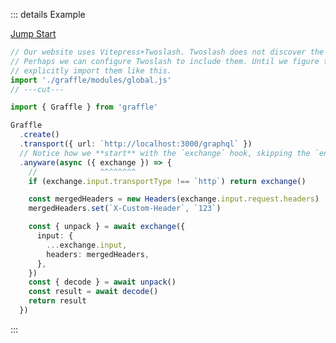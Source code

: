 ::: details Example

<div class="ExampleSnippet">
<a href="../../examples/anyware/jump-start">Jump Start</a>

<!-- dprint-ignore-start -->
```ts twoslash
// Our website uses Vitepress+Twoslash. Twoslash does not discover the generated Graffle modules.
// Perhaps we can configure Twoslash to include them. Until we figure that out, we have to
// explicitly import them like this.
import './graffle/modules/global.js'
// ---cut---

import { Graffle } from 'graffle'

Graffle
  .create()
  .transport({ url: `http://localhost:3000/graphql` })
  // Notice how we **start** with the `exchange` hook, skipping the `encode` and `pack` hooks.
  .anyware(async ({ exchange }) => {
    //              ^^^^^^^^
    if (exchange.input.transportType !== `http`) return exchange()

    const mergedHeaders = new Headers(exchange.input.request.headers)
    mergedHeaders.set(`X-Custom-Header`, `123`)

    const { unpack } = await exchange({
      input: {
        ...exchange.input,
        headers: mergedHeaders,
      },
    })
    const { decode } = await unpack()
    const result = await decode()
    return result
  })
```
<!-- dprint-ignore-end -->

</div>
:::
